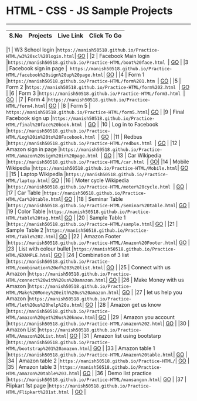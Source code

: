 # HTML - CSS - JS Sample Projects

---

|S.No| Projects | Live Link | Click To Go  |
|:---:| :-------:         |     :-------    | :---: |

|1    | W3 School login |``https://manish50518.github.io/Practice-HTML/w3%20scl%20login.html``| [GO](https://manish50518.github.io/Practice-HTML/w3%20scl%20login.html) |
|2    | Facebook Main login |``https://manish50518.github.io/Practice-HTML/boot%20face.html ``| [GO](https://manish50518.github.io/Practice-HTML/boot%20face.html) |
|3    | Facebook sign in page |`` https://manish50518.github.io/Practice-HTML/facebook%20sign%20up%20page.html``| [GO](https://manish50518.github.io/Practice-HTML/facebook%20sign%20up%20page.html) |
|4    | Form 1 |``https://manish50518.github.io/Practice-HTML/form%201.htm ``| [GO](https://manish50518.github.io/Practice-HTML/form%201.html) |
|5    | Form 2 |``https://manish50518.github.io/Practice-HTML/form%202.html ``| [GO](https://manish50518.github.io/Practice-HTML/form%202.html) |
|6    | Form 3 |``https://manish50518.github.io/Practice-HTML/form3.html ``| [GO](https://manish50518.github.io/Practice-HTML/form3.html) |
|7    | Form 4 |``https://manish50518.github.io/Practice-HTML/form4.html``| [GO](https://manish50518.github.io/Practice-HTML/form4.html) |
|8    | Form 5 |`` https://manish50518.github.io/Practice-HTML/form5.html``| [GO](https://manish50518.github.io/Practice-HTML/form5.html) |
|9    | Final Facebook sign up |``https://manish50518.github.io/Practice-HTML/final%20face%20book.html ``| [GO](https://manish50518.github.io/Practice-HTML/final%20face%20book.html) |
|10    | Log in to Facebook |``https://manish50518.github.io/Practice-HTML/Log%20in%20to%20Facebook.html ``| [GO](https://manish50518.github.io/Practice-HTML/Log%20in%20to%20Facebook.html) |
|11    | Redbus |``https://manish50518.github.io/Practice-HTML/redbus.html ``| [GO](https://manish50518.github.io/Practice-HTML/redbus.html) |
|12    | Amazon sign in page |``https://manish50518.github.io/Practice-HTML/amazon%20sign%20in%20page.html ``| [GO](https://manish50518.github.io/Practice-HTML/amazon%20sign%20in%20page.html) |
|13    | Car Wikipedia |`` https://manish50518.github.io/Practice-HTML/car.html  ``| [GO](https://manish50518.github.io/Practice-HTML/car.html)|
|14    | Mobile Wikipedia |`` https://manish50518.github.io/Practice-HTML/Mobile.html ``| [GO](https://manish50518.github.io/Practice-HTML/Mobile.html) |
|15    | Laptop  Wikipedia |`` https://manish50518.github.io/Practice-HTML/laptop.html ``| [GO](https://manish50518.github.io/Practice-HTML/laptop.html) |
|16    | Moter cycle Wikipedia |``https://manish50518.github.io/Practice-HTML/moter%20cycle.html ``| [GO](https://manish50518.github.io/Practice-HTML/moter%20cycle.html) |
|17    | Car Table |``https://manish50518.github.io/Practice-HTML/Car%20table.html``| [GO](https://manish50518.github.io/Practice-HTML/Car%20table.html) |
|18    | Seminar Table |``https://manish50518.github.io/Practice-HTML/Seminar%20table.html``| [GO](https://manish50518.github.io/Practice-HTML/Seminar%20table.html) |
|19    | Color Table |``https://manish50518.github.io/Practice-HTML/table%20tag.html``| [GO](https://manish50518.github.io/Practice-HTML/table%20tag.html) |
|20    | Sample Table 1 |``https://manish50518.github.io/Practice-HTML/sample.html``| [GO](https://manish50518.github.io/Practice-HTML/sample.html) |
|21    | Sample Table 2 |``https://manish50518.github.io/Practice-HTML/Table%202.html``| [GO](https://manish50518.github.io/Practice-HTML/Table%202.html) |
|22    | Amazon Footer |``https://manish50518.github.io/Practice-HTML/Amazon%20Footer.html``| [GO](https://manish50518.github.io/Practice-HTML/Amazon%20Footer.html) |
|23    | List with colour bullet |``https://manish50518.github.io/Practice-HTML/EXAMPLE.html``| [GO](https://manish50518.github.io/Practice-HTML/EXAMPLE.html) |
|24    | Combination of 3 list |``https://manish50518.github.io/Practice-HTML/combination%20of%203%20list.html``| [GO](https://manish50518.github.io/Practice-HTML/combination%20of%203%20list.html) |
|25    | Connect with us Amazon |``https://manish50518.github.io/Practice-HTML/connect%20with%20us%20amazon.html``| [GO](https://manish50518.github.io/Practice-HTML/connect%20with%20us%20amazon.html) |
|26    | Make Money with us Amazon |``https://manish50518.github.io/Practice-HTML/Make%20Money%20eith%20us%20amazon.html``| [GO](https://manish50518.github.io/Practice-HTML/Make%20Money%20eith%20us%20amazon.html) |
|27    | let us help you Amazon |``https://manish50518.github.io/Practice-HTML/let%20us%20help%20u.html``| [GO](https://manish50518.github.io/Practice-HTML/let%20us%20help%20u.html) |
|28    | Amazon get us know |``https://manish50518.github.io/Practice-HTML/amazon%20get%20us%20know.html``| [GO](https://manish50518.github.io/Practice-HTML/amazon%20get%20us%20know.html) |
|29    | Amazon you account |``https://manish50518.github.io/Practice-HTML/amazon%202.html``| [GO](https://manish50518.github.io/Practice-HTML/amazon%202.html) |
|30    | Amazon List |``https://manish50518.github.io/Practice-HTML/Amazon%20List.html``| [GO](https://manish50518.github.io/Practice-HTML/Amazon%20List.html) |
|31    | Amazon list using bootstarp |``https://manish50518.github.io/Practice-HTML/bootstrap%201%20amazon.html``| [GO](https://manish50518.github.io/Practice-HTML/bootstrap%201%20amazon.html) |
|33    | Amazon table 1 |``https://manish50518.github.io/Practice-HTML/Amazon%20table.html``| [GO](https://manish50518.github.io/Practice-HTML/Amazon%20table.html) |
|34    | Amazon table 2 |``https://manish50518.github.io/Practice-HTML/``| [GO](https://manish50518.github.io/Practice-HTML/) |
|35    | Amazon table 3 |``https://manish50518.github.io/Practice-HTML/amazon%20table%203.html``| [GO](https://manish50518.github.io/Practice-HTML/amazon%20table%203.html) |
|36    | Demo list practice |``https://manish50518.github.io/Practice-HTML/mansangon.html``| [GO](https://manish50518.github.io/Practice-HTML/mansangon.html) |
|37    | Flipkart 1st page |``https://manish50518.github.io/Practice-HTML/Flipkart%201st.html ``| [GO](https://manish50518.github.io/Practice-HTML/Flipkart%201st.html) |




